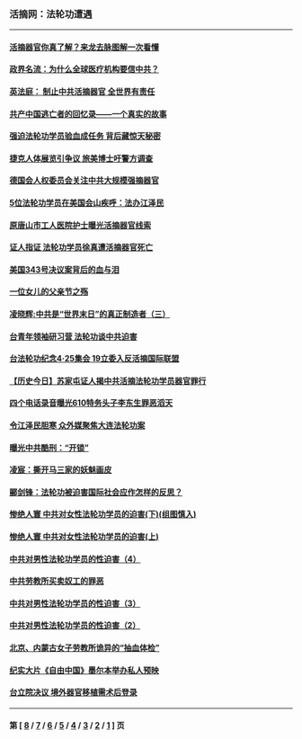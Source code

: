 ### 活摘网：法轮功遭遇
---
#### [活摘器官你真了解？来龙去脉图解一次看懂](../../pages/nf5881/n13013820.md?08220430) 
#### [政界名流：为什么全球医疗机构要信中共？](../../pages/nf5881/n11945479.md?08220430) 
#### [英法庭： 制止中共活摘器官 全世界有责任](../../pages/nf5881/n11330691.md?08220430) 
#### [共产中国逃亡者的回忆录——一个真实的故事](../../pages/nf5881/n10918649.md?08220430) 
#### [强迫法轮功学员验血成任务 背后藏惊天秘密](../../pages/nf5881/n4252384.md?08220430) 
#### [捷克人体展览引争议 旅美博士吁警方调查](../../pages/nf5881/n9429187.md?08220430) 
#### [德国会人权委员会关注中共大规模强摘器官](../../pages/nf5881/n8418950.md?08220430) 
#### [5位法轮功学员在美国会山疾呼：法办江泽民](../../pages/nf5881/n8101519.md?08220430) 
#### [原唐山市工人医院护士曝光活摘器官线索](../../pages/nf5881/n8076384.md?08220430) 
#### [证人指证 法轮功学员徐真遭活摘器官死亡](../../pages/nf5881/n8042467.md?08220430) 
#### [美国343号决议案背后的血与泪](../../pages/nf5881/n8020684.md?08220430) 
#### [一位女儿的父亲节之殇](../../pages/nf5881/n8014122.md?08220430) 
#### [凌晓辉:中共是“世界末日”的真正制造者（三）](../../pages/nf5881/n4210333.md?08220430) 
#### [台青年领袖研习营 法轮功谈中共迫害](../../pages/nf5881/n4141857.md?08220430) 
#### [台法轮功纪念4‧25集会 19立委入反活摘国际联盟](../../pages/nf5881/n4141821.md?08220430) 
#### [【历史今日】苏家屯证人揭中共活摘法轮功学员器官罪行](../../pages/nf5881/n4135912.md?08220430) 
#### [四个电话录音曝光610特务头子李东生罪恶滔天](../../pages/nf5881/n4040060.md?08220430) 
#### [令江泽民胆寒 众外媒聚焦大连法轮功案](../../pages/nf5881/n3932671.md?08220430) 
#### [曝光中共酷刑：“开锁”](../../pages/nf5881/n3889373.md?08220430) 
#### [凌宸：撕开马三家的妖魅画皮](../../pages/nf5881/n3849369.md?08220430) 
#### [郦剑锋：法轮功被迫害国际社会应作怎样的反思？](../../pages/nf5881/n3824560.md?08220430) 
#### [惨绝人寰 中共对女性法轮功学员的迫害(下)(组图慎入)](../../pages/nf5881/n3816285.md?08220430) 
#### [惨绝人寰 中共对女性法轮功学员的迫害(上)](../../pages/nf5881/n3815374.md?08220430) 
#### [中共对男性法轮功学员的性迫害（4）](../../pages/nf5881/n3769144.md?08220430) 
#### [中共劳教所买卖奴工的罪恶](../../pages/nf5881/n3769378.md?08220430) 
#### [中共对男性法轮功学员的性迫害（3）](../../pages/nf5881/n3768231.md?08220430) 
#### [中共对男性法轮功学员的性迫害（2）](../../pages/nf5881/n3767211.md?08220430) 
#### [北京、内蒙古女子劳教所诡异的“抽血体检”](../../pages/nf5881/n3753158.md?08220430) 
#### [纪实大片《自由中国》墨尔本举办私人预映](../../pages/nf5881/n3743337.md?08220430) 
#### [台立院决议 境外器官移植需术后登录](../../pages/nf5881/n3741520.md?08220430) 

---
#### 第 [ [8](./8.md?08220430) / [7](./7.md?08220430) / [6](./6.md?08220430) / [5](./5.md?08220430) / [4](./4.md?08220430) / [3](./3.md?08220430) / [2](./2.md?08220430) / [1](./1.md?08220430) ] 页
